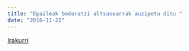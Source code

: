 ```yaml
---
title: "Epaileak bederatzi altsasuarrak auzipetu ditu "
date: "2016-11-22"
---
```

[Irakurri](https://guaixe.eus/altsasu/1479814872406-epaileak-bederatzi-altsasuarrak-auzipetu-ditu)
